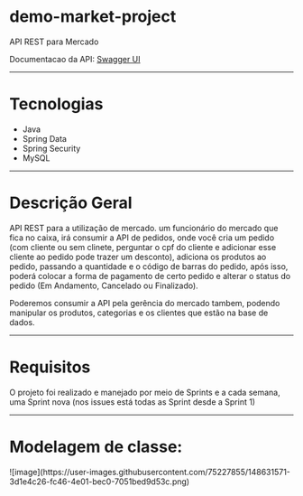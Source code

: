 # demo-market-project
API REST para Mercado

Documentacao da API: <a href="https://demo-market-project.herokuapp.com/swagger-ui/index.html" target="_blank">Swagger UI</a> 

-------

<h1>Tecnologias</h1>

<ul>
<li>Java</li>
<li>Spring Data</li>
<li>Spring Security</li>
<li>MySQL</li>
</ul>

-------

<h1>Descrição Geral</h1>

<p>API REST para a utilização de mercado. um funcionário do mercado que fica no caixa, irá consumir a API de pedidos, onde você cria um pedido (com cliente ou sem clinete, perguntar o cpf do cliente e adicionar esse cliente ao pedido pode trazer um desconto), adiciona os produtos ao pedido, passando a quantidade e o código de barras do pedido, após isso, poderá colocar a forma de pagamento de certo pedido e alterar o status do pedido (Em Andamento, Cancelado ou Finalizado).</p>

<p>Poderemos consumir a API pela gerência do mercado tambem, podendo manipular os produtos, categorias e os clientes que estão na base de dados.</p>

-------

<h1>Requisitos</h1>
<p>O projeto foi realizado e manejado por meio de Sprints e a cada semana, uma Sprint nova (nos issues está todas as Sprint desde a Sprint 1)</p>






-------
<h1>Modelagem de classe:</h1>
![image](https://user-images.githubusercontent.com/75227855/148631571-3d1e4c26-fc46-4e01-bec0-7051bed9d53c.png)
